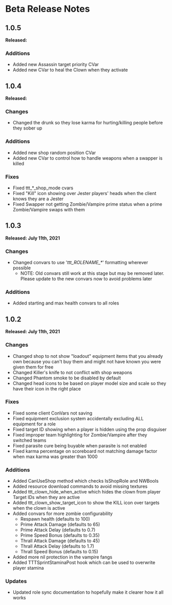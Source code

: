 # Beta Release Notes

## 1.0.5
**Released:**

### Additions
- Added new Assassin target priority CVar
- Added new CVar to heal the Clown when they activate

## 1.0.4
**Released:**

### Changes
- Changed the drunk so they lose karma for hurting/killing people before they sober up

### Additions
- Added new shop random position CVar
- Added new CVar to control how to handle weapons when a swapper is killed

### Fixes
- Fixed ttt_*_shop_mode cvars
- Fixed "Kill" icon showing over Jester players' heads when the client knows they are a Jester
- Fixed Swapper not getting Zombie/Vampire prime status when a prime Zombie/Vampire swaps with them

## 1.0.3 
**Released: July 11th, 2021**

### Changes
- Changed convars to use '_ttt_ROLENAME\_\*_' formatting wherever possible
  - NOTE: Old convars still work at this stage but may be removed later. Please update to the new convars now to avoid problems later

### Additions
- Added starting and max health convars to all roles

## 1.0.2
**Released: July 11th, 2021**

### Changes
- Changed shop to not show "loadout" equipment items that you already own because you can't buy them and might not have known you were given them for free
- Changed Killer's knife to not conflict with shop weapons
- Changed Phantom smoke to be disabled by default
- Changed head icons to be based on player model size and scale so they have their icon in the right place

### Fixes
- Fixed some client ConVars not saving
- Fixed equipment exclusion system accidentally excluding ALL equipment for a role
- Fixed target ID showing when a player is hidden using the prop disguiser
- Fixed improper team highlighting for Zombie/Vampire after they switched teams
- Fixed parasite cure being buyable when parasite is not enabled
- Fixed karma percentage on scoreboard not matching damage factor when max karma was greater than 1000

### Additions
- Added CanUseShop method which checks IsShopRole and NWBools
- Added resource download commands to avoid missing textures
- Added ttt_clown_hide_when_active which hides the clown from player Target IDs when they are active
- Added ttt_clown_show_target_icon to show the KILL icon over targets when the clown is active
- Added convars for more zombie configurability
  - Respawn health (defaults to 100)
  - Prime Attack Damage (defaults to 65)
  - Prime Attack Delay (defaults to 0.7)
  - Prime Speed Bonus (defaults to 0.35)
  - Thrall Attack Damage (defaults to 45)
  - Thrall Attack Delay (defaults to 1.7)
  - Thrall Speed Bonus (defaults to 0.15)
- Added more nil protection in the vampire fangs
- Added TTTSprintStaminaPost hook which can be used to overwrite player stamina

### Updates
- Updated role sync documentation to hopefully make it clearer how it all works